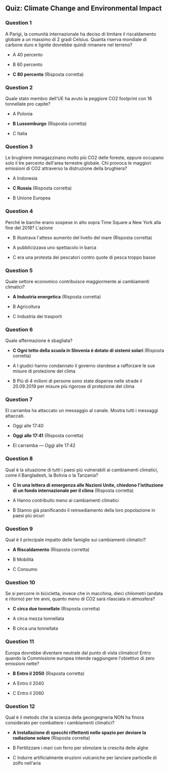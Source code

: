 ## Quiz: Climate Change and Environmental Impact


### Question 1

A Parigi, la comunità internazionale ha deciso di limitare il riscaldamento globale a un massimo di 2 gradi Celsius. Quanta riserva mondiale di carbone duro e lignite dovrebbe quindi rimanere nel terreno?

- A 40 percento

- B 60 percento

- **C 80 percento** (Risposta corretta)


### Question 2

Quale stato membro dell'UE ha avuto la peggiore CO2 footprint con 16 tonnellate pro capite?

- A Polonia

- **B Lussemburgo** (Risposta corretta)

- C Italia


### Question 3

Le brughiere immagazzinano molto più CO2 delle foreste, eppure occupano solo il tre percento dell'area terrestre globale. Chi provoca le maggiori emissioni di CO2 attraverso la distruzione della brughiera?

- A Indonesia

- **C Russia** (Risposta corretta)

- B Unione Europea


### Question 4

Perché le barche erano sospese in alto sopra Time Square a New York alla fine del 2018? L'azione

- B illustrava l'atteso aumento del livello del mare (Risposta corretta)

- A pubblicizzava uno spettacolo in barca

- C era una protesta dei pescatori contro quote di pesca troppo basse


### Question 5

Quale settore economico contribuisce maggiormente ai cambiamenti climatici?

- **A Industria energetica** (Risposta corretta)

- B Agricoltura

- C Industria dei trasporti


### Question 6

Quale affermazione è sbagliata?

- **C Ogni tetto della scuola in Slovenia è dotato di sistemi solari** (Risposta corretta)

- A I giudici hanno condannato il governo olandese a rafforzare le sue misure di protezione del clima

- B Più di 4 milioni di persone sono state disperse nelle strade il 20.09.2019 per misure più rigorose di protezione del clima


### Question 7

El carramba ha attaccato un messaggio al canale. Mostra tutti i messaggi attaccati.

- Oggi alle 17:40

- **Oggi alle 17:41** (Risposta corretta)

- El carramba — Oggi alle 17:42


### Question 8

Qual è la situazione di tutti i paesi più vulnerabili ai cambiamenti climatici, come il Bangladesh, la Bolivia o la Tanzania?

- **C In una lettera di emergenza alle Nazioni Unite, chiedono l'istituzione di un fondo internazionale per il clima** (Risposta corretta)

- A Hanno contribuito meno ai cambiamenti climatici

- B Stanno già pianificando il reinsediamento della loro popolazione in paesi più sicuri


### Question 9

Qual è il principale impatto delle famiglie sui cambiamenti climatici?

- **A Riscaldamento** (Risposta corretta)

- B Mobilità

- C Consumo


### Question 10

Se si percorre in bicicletta, invece che in macchina, dieci chilometri (andata e ritorno) per tre anni, quanto meno di CO2 sarà rilasciata in atmosfera?

- **C circa due tonnellate** (Risposta corretta)

- A circa mezza tonnellata

- B circa una tonnellata


### Question 11

Europa dovrebbe diventare neutrale dal punto di vista climatico! Entro quando la Commissione europea intende raggiungere l'obiettivo di zero emissioni nette?

- **B Entro il 2050** (Risposta corretta)

- A Entro il 2040

- C Entro il 2060


### Question 12

Qual è il metodo che la scienza della geoingegneria NON ha finora considerato per combattere i cambiamenti climatici?

- **A Installazione di specchi riflettenti nello spazio per deviare la radiazione solare** (Risposta corretta)

- B Fertilizzare i mari con ferro per stimolare la crescita delle alghe

- C Indurre artificialmente eruzioni vulcaniche per lanciare particelle di zolfo nell'aria